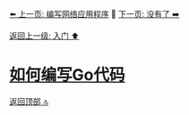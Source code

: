 [⬅️ 上一页: 编写网络应用程序](编写网络应用程序.md) 🚦 [下一页: 没有了 ➡️](#)

[返回上一级: 入门 ⬆️](../入门.md)

# [如何编写Go代码](如何编写Go代码.md)

[返回顶部 🔝](#如何编写Go代码)